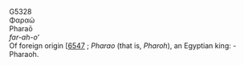 G5328  
Φαραώ  
Pharaō  
*far-ah-o‘*  
Of foreign origin \[[6547](h6547) ; *Pharao* (that is, *Pharoh*), an
Egyptian king: - Pharaoh.  
